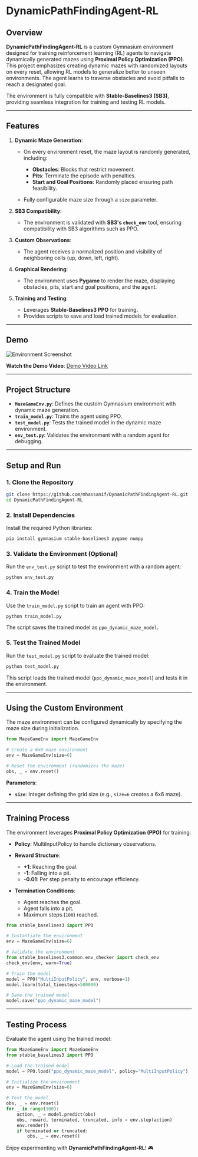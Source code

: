 # **DynamicPathFindingAgent-RL**

## **Overview**

**DynamicPathFindingAgent-RL** is a custom Gymnasium environment designed for training reinforcement learning (RL) agents to navigate dynamically generated mazes using **Proximal Policy Optimization (PPO)**. This project emphasizes creating dynamic mazes with randomized layouts on every reset, allowing RL models to generalize better to unseen environments. The agent learns to traverse obstacles and avoid pitfalls to reach a designated goal.

The environment is fully compatible with **Stable-Baselines3 (SB3)**, providing seamless integration for training and testing RL models.

---

## **Features**

1. **Dynamic Maze Generation**:

   * On every environment reset, the maze layout is randomly generated, including:

     * **Obstacles**: Blocks that restrict movement.
     * **Pits**: Terminate the episode with penalties.
     * **Start and Goal Positions**: Randomly placed ensuring path feasibility.
   * Fully configurable maze size through a `size` parameter.

2. **SB3 Compatibility**:

   * The environment is validated with **SB3's `check_env`** tool, ensuring compatibility with SB3 algorithms such as PPO.

3. **Custom Observations**:

   * The agent receives a normalized position and visibility of neighboring cells (up, down, left, right).

4. **Graphical Rendering**:

   * The environment uses **Pygame** to render the maze, displaying obstacles, pits, start and goal positions, and the agent.

5. **Training and Testing**:

   * Leverages **Stable-Baselines3 PPO** for training.
   * Provides scripts to save and load trained models for evaluation.

---

## **Demo**

![Environment Screenshot](utils/screenshot.png)

**Watch the Demo Video**:
[Demo Video Link](https://drive.google.com/file/d/1maQVQ_X9GDguwgR0MXM91u65dXG7be1s/view?usp=sharing)

---

## **Project Structure**

* **`MazeGameEnv.py`**: Defines the custom Gymnasium environment with dynamic maze generation.
* **`train_model.py`**: Trains the agent using PPO.
* **`test_model.py`**: Tests the trained model in the dynamic maze environment.
* **`env_test.py`**: Validates the environment with a random agent for debugging.

---

## **Setup and Run**

### **1. Clone the Repository**

```bash
git clone https://github.com/mhassanif/DynamicPathFindingAgent-RL.git
cd DynamicPathFindingAgent-RL
```

### **2. Install Dependencies**

Install the required Python libraries:

```bash
pip install gymnasium stable-baselines3 pygame numpy
```

### **3. Validate the Environment (Optional)**

Run the `env_test.py` script to test the environment with a random agent:

```bash
python env_test.py
```

### **4. Train the Model**

Use the `train_model.py` script to train an agent with PPO:

```bash
python train_model.py
```

The script saves the trained model as `ppo_dynamic_maze_model`.

### **5. Test the Trained Model**

Run the `test_model.py` script to evaluate the trained model:

```bash
python test_model.py
```

This script loads the trained model (`ppo_dynamic_maze_model`) and tests it in the environment.

---

## **Using the Custom Environment**

The maze environment can be configured dynamically by specifying the maze size during initialization.

```python
from MazeGameEnv import MazeGameEnv

# Create a 6x6 maze environment
env = MazeGameEnv(size=6)

# Reset the environment (randomizes the maze)
obs, _ = env.reset()
```

**Parameters**:

* **`size`**: Integer defining the grid size (e.g., `size=6` creates a 6x6 maze).

---

## **Training Process**

The environment leverages **Proximal Policy Optimization (PPO)** for training:

* **Policy**: MultiInputPolicy to handle dictionary observations.
* **Reward Structure**:

  * **+1**: Reaching the goal.
  * **-1**: Falling into a pit.
  * **-0.01**: Per step penalty to encourage efficiency.
* **Termination Conditions**:

  * Agent reaches the goal.
  * Agent falls into a pit.
  * Maximum steps (`100`) reached.

```python
from stable_baselines3 import PPO

# Instantiate the environment
env = MazeGameEnv(size=6)

# Validate the environment
from stable_baselines3.common.env_checker import check_env
check_env(env, warn=True)

# Train the model
model = PPO("MultiInputPolicy", env, verbose=1)
model.learn(total_timesteps=500000)

# Save the trained model
model.save("ppo_dynamic_maze_model")
```

---

## **Testing Process**

Evaluate the agent using the trained model:

```python
from MazeGameEnv import MazeGameEnv
from stable_baselines3 import PPO

# Load the trained model
model = PPO.load("ppo_dynamic_maze_model", policy="MultiInputPolicy")

# Initialize the environment
env = MazeGameEnv(size=6)

# Test the model
obs, _ = env.reset()
for _ in range(100):
    action, _ = model.predict(obs)
    obs, reward, terminated, truncated, info = env.step(action)
    env.render()
    if terminated or truncated:
        obs, _ = env.reset()
```

Enjoy experimenting with **DynamicPathFindingAgent-RL**! 🎮

